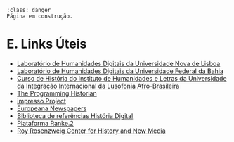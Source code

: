 ```{admonition} Atenção
:class: danger
Página em construção.
```

# E. Links Úteis

- [Laboratório de Humanidades Digitais da Universidade Nova de Lisboa](https://dhlab.fcsh.unl.pt/)
- [Laboratório de Humanidades Digitais da Universidade Federal da Bahia](http://www.labhd.ufba.br/)
- [Curso de História do Instituto de Humanidades e Letras da Universidade da Integração Internacional da Lusofonia Afro-Brasileira](https://unilab.edu.br/licenciatura-em-historia-bahia/)
- [The Programming Historian](https://programminghistorian.org/)
- [impresso Project](https://impresso-project.ch/)
- [Europeana Newspapers](https://www.europeana-newspapers.eu/)
- [Biblioteca de referências História Digital](https://www.zotero.org/groups/2216280/histria_digital/library)
- [Plataforma Ranke.2](https://ranke2.uni.lu/)
- [Roy Rosenzweig Center for History and New Media](https://rrchnm.org/)